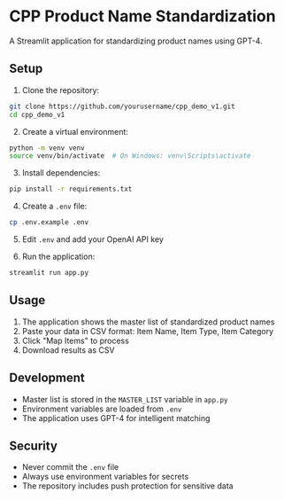 # CPP Product Name Standardization

A Streamlit application for standardizing product names using GPT-4.

## Setup

1. Clone the repository:
```bash
git clone https://github.com/yourusername/cpp_demo_v1.git
cd cpp_demo_v1
```

2. Create a virtual environment:
```bash
python -m venv venv
source venv/bin/activate  # On Windows: venv\Scripts\activate
```

3. Install dependencies:
```bash
pip install -r requirements.txt
```

4. Create a `.env` file:
```bash
cp .env.example .env
```

5. Edit `.env` and add your OpenAI API key

6. Run the application:
```bash
streamlit run app.py
```

## Usage

1. The application shows the master list of standardized product names
2. Paste your data in CSV format: Item Name, Item Type, Item Category
3. Click "Map Items" to process
4. Download results as CSV

## Development

- Master list is stored in the `MASTER_LIST` variable in `app.py`
- Environment variables are loaded from `.env`
- The application uses GPT-4 for intelligent matching

## Security

- Never commit the `.env` file
- Always use environment variables for secrets
- The repository includes push protection for sensitive data